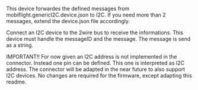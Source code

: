 This device forwardes the defined messages from mobiflight.genericI2C.device.json to I2C.
If you need more than 2 messages, extend the device.json file accordingly.

Connect an I2C device to the 2wire bus to receive the informations. This device must handle the messageID and the message.
The message is send as a string.


IMPORTANT!!
For now given an I2C address is not implemented in the connector.
Instead one pin can be defined. This one is interpreted as I2C address.
The connector will be adapted in the near future to also support I2C devices.
No changes are required for the firmware, except adapting this readme.
